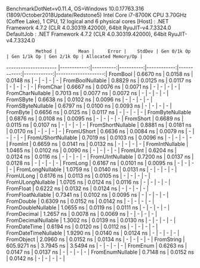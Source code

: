 
BenchmarkDotNet=v0.11.4, OS=Windows 10.0.17763.316 (1809/October2018Update/Redstone5)
Intel Core i7-8700K CPU 3.70GHz (Coffee Lake), 1 CPU, 12 logical and 6 physical cores
  [Host]     : .NET Framework 4.7.2 (CLR 4.0.30319.42000), 64bit RyuJIT-v4.7.3324.0
  DefaultJob : .NET Framework 4.7.2 (CLR 4.0.30319.42000), 64bit RyuJIT-v4.7.3324.0


               Method |        Mean |     Error |    StdDev | Gen 0/1k Op | Gen 1/1k Op | Gen 2/1k Op | Allocated Memory/Op |
--------------------- |------------:|----------:|----------:|------------:|------------:|------------:|--------------------:|
             FromBool |   0.6670 ns | 0.0158 ns | 0.0148 ns |           - |           - |           - |                   - |
     FromBoolNullable |   0.8829 ns | 0.0125 ns | 0.0117 ns |           - |           - |           - |                   - |
             FromChar |   0.6667 ns | 0.0076 ns | 0.0071 ns |           - |           - |           - |                   - |
     FromCharNullable |   0.7013 ns | 0.0077 ns | 0.0072 ns |           - |           - |           - |                   - |
            FromSByte |   0.6638 ns | 0.0102 ns | 0.0096 ns |           - |           - |           - |                   - |
    FromSByteNullable |   0.6797 ns | 0.0100 ns | 0.0093 ns |           - |           - |           - |                   - |
             FromByte |   0.6656 ns | 0.0125 ns | 0.0117 ns |           - |           - |           - |                   - |
     FromByteNullable |   0.6876 ns | 0.0108 ns | 0.0095 ns |           - |           - |           - |                   - |
            FromShort |   0.6689 ns | 0.0115 ns | 0.0107 ns |           - |           - |           - |                   - |
    FromShortNullable |   0.8881 ns | 0.0181 ns | 0.0170 ns |           - |           - |           - |                   - |
           FromUShort |   0.6636 ns | 0.0084 ns | 0.0079 ns |           - |           - |           - |                   - |
   FromUShortNullable |   0.7019 ns | 0.0103 ns | 0.0096 ns |           - |           - |           - |                   - |
              FromInt |   0.6659 ns | 0.0141 ns | 0.0132 ns |           - |           - |           - |                   - |
      FromIntNullable |   1.0465 ns | 0.0102 ns | 0.0090 ns |           - |           - |           - |                   - |
             FromUInt |   0.6204 ns | 0.0124 ns | 0.0116 ns |           - |           - |           - |                   - |
     FromUIntNullable |   0.7200 ns | 0.0137 ns | 0.0128 ns |           - |           - |           - |                   - |
             FromLong |   0.6167 ns | 0.0101 ns | 0.0095 ns |           - |           - |           - |                   - |
     FromLongNullable |   1.0759 ns | 0.0140 ns | 0.0131 ns |           - |           - |           - |                   - |
            FromULong |   0.6176 ns | 0.0113 ns | 0.0105 ns |           - |           - |           - |                   - |
    FromULongNullable |   1.0705 ns | 0.0124 ns | 0.0116 ns |           - |           - |           - |                   - |
            FromFloat |   0.6222 ns | 0.0132 ns | 0.0124 ns |           - |           - |           - |                   - |
    FromFloatNullable |   0.7341 ns | 0.0102 ns | 0.0095 ns |           - |           - |           - |                   - |
           FromDouble |   0.6309 ns | 0.0152 ns | 0.0142 ns |           - |           - |           - |                   - |
   FromDoubleNullable |   1.0655 ns | 0.0119 ns | 0.0111 ns |           - |           - |           - |                   - |
          FromDecimal |   1.2657 ns | 0.0078 ns | 0.0069 ns |           - |           - |           - |                   - |
  FromDecimalNullable |   1.3002 ns | 0.0139 ns | 0.0130 ns |           - |           - |           - |                   - |
         FromDateTime |   0.6194 ns | 0.0120 ns | 0.0112 ns |           - |           - |           - |                   - |
 FromDateTimeNullable |   1.9290 ns | 0.0140 ns | 0.0124 ns |           - |           - |           - |                   - |
           FromObject |   2.0960 ns | 0.0152 ns | 0.0134 ns |           - |           - |           - |                   - |
           FromString | 605.9271 ns | 3.7945 ns | 3.5494 ns |           - |           - |           - |                   - |
             FromEnum |   0.6263 ns | 0.0147 ns | 0.0137 ns |           - |           - |           - |                   - |
     FromEnumNullable |   0.7148 ns | 0.0152 ns | 0.0142 ns |           - |           - |           - |                   - |
